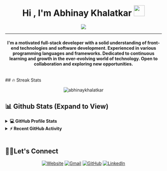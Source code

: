 <h1 align="center">Hi , I'm Abhinay Khalatkar <img src="https://media.giphy.com/media/hvRJCLFzcasrR4ia7z/giphy.gif" width="35"></h1>
<p align="center">
 <a href="https://github.com/DenverCoder1/readme-typing-svg"><img src="https://readme-typing-svg.herokuapp.com?lines=Full-Stack+Web+Developer;Always%20learning%20new%20things&center=true&width=500&height=50&font=georgia"></a>
</p>
<hr/>
<h4 align="center"> I'm a motivated full-stack developer with a solid understanding of front-end technologies and software development. Experienced in various programming languages and frameworks. Dedicated to continuous learning and growth in the ever-evolving world of technology. Open to collaboration and exploring new opportunities.</h4>
<br>
## 🔥 Streak Stats

<p align="center"><img align="center" src="https://github-readme-streak-stats.herokuapp.com/?user=abhinaykhalatkar&theme=" alt="abhinaykhalatkar" /></p>


## 📊 Github Stats (Expand to View)

<details> 
    <summary><b>💻 GitHub Profile Stats</b></summary>
  <br/>
	<p  align="center">
	  <img src="https://github-readme-stats.vercel.app/api/top-langs?username=abhinaykhalatkar&show_icons=true&locale=en&layout=compact&theme=tokyonight" alt="abhinaykhalatkar" height="192px"/>
	</p>
  <br/>
  <b>Note:</b> Top languages is only a metric of the languages my public code consists of and doesn't reflect experience or skill level.
  </p>
</details>

<details>
  <summary><b>⚡ Recent GitHub Activity</b></summary>
  <br/>
	<a href="https://github.com/abhinaykhalatkar"><img alt="Abhinay's Activity Graph" src="https://github-readme-activity-graph.vercel.app/graph?username=abhinaykhalatkar&custom_title=Abhinay%20Khalatkar's%20Contribution%20Graph&theme=tokyo-night" /></a>
  <br/>

</details>

<br/>

##  🧑‍💻Let's Connect

<p align="center">
  <a href="https://abhinay-portfolio.web.app/"><img src="https://img.icons8.com/bubbles/50/000000/web.png" alt="Website"/></a>
	<a href="mailto:abhinaykhalatkar@gmail.com"><img src="https://img.icons8.com/bubbles/50/000000/gmail.png" alt="Gmail"/></a>
	<a href="https://github.com/abhinaykhalatkar"><img src="https://img.icons8.com/bubbles/50/000000/github.png" alt="GitHub"/></a>
	<a href="https://www.linkedin.com/in/abhinay-khalatkar/"><img src="https://img.icons8.com/bubbles/50/000000/linkedin.png" alt="LinkedIn"/></a>
	
</p>

<!--img align="right" alt="Coding" width="450" src="https://camo.githubusercontent.com/6607041227d81f650340ff070cc2843518acad359b57e5bb054a9fb7127aa041/68747470733a2f2f63646e2e6472696262626c652e636f6d2f75736572732f323634363432332f73637265656e73686f74732f353530373139362f636f6d70757465722e676966" data-canonical-src="https://cdn.dribbble.com/users/2646423/screenshots/5507196/computer.gif" style="max-width:100%;"/-->
